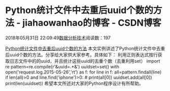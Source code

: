 
# Python统计文件中去重后uuid个数的方法 - jiahaowanhao的博客 - CSDN博客


2018年05月31日 22:09:49[数据分析技术](https://me.csdn.net/jiahaowanhao)阅读数：197


[Python统计文件中去重后uuid个数的方法](http://cda.pinggu.org/view/25693.html)
本文实例讲述了Python统计文件中去重后uuid个数的方法。分享给大家供大家参考。具体如下：
利用正则表达式按行获取日志文件中的的uuid，并且统计这些uuid的去重个数（去重利用set）
import re
pattern=re.compile(r'&uuid=.*&')
uuidset=set()
with open('request.log.2015-05-26','rt') as f:
for line in f:
all=pattern.findall(line)
if len(all)>0 and line.find('iphone')>0:
\# print(all[0])
uuidset.add(all[0])
print(len(uuidset))
希望本文所述对大家的Python程序设计有所帮助。

